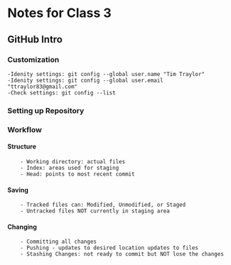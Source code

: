# Notes for Class 3

## GitHub Intro

### Customization

    -Idenity settings: git config --global user.name "Tim Traylor"
    -Idenity settings: git config --global user.email "ttraylor83@gmail.com"
    -Check settings: git config --list

### Setting up Repository

### Workflow

#### Structure

        - Working directory: actual files
        - Index: areas used for staging
        - Head: points to most recent commit

#### Saving

        - Tracked files can: Modified, Unmodified, or Staged
        - Untracked files NOT currently in staging area

#### Changing

        - Committing all changes
        - Pushing - updates to desired location updates to files
        - Stashing Changes: not ready to commit but NOT lose the changes
